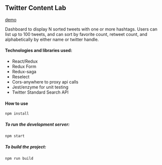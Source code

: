 ## Twitter Content Lab

[demo](http://linqia-tweets.s3-website-us-west-1.amazonaws.com/)

Dashboard to display N sorted tweets with one or more hashtags. Users can list up to 100 tweets, and can sort by favorite count, retweet count, and alphabetically by either name or twitter handle.

#### Technologies and libraries used:
- React/Redux
- Redux Form
- Redux-saga
- Reselect
- Cors-anywhere to proxy api calls
- Jest/enzyme for unit testing
- Twitter Standard Search API


#### How to use
```
npm install
```
##### To run the development server:
```
npm start
```
##### To build the project:
```
npm run build
```
